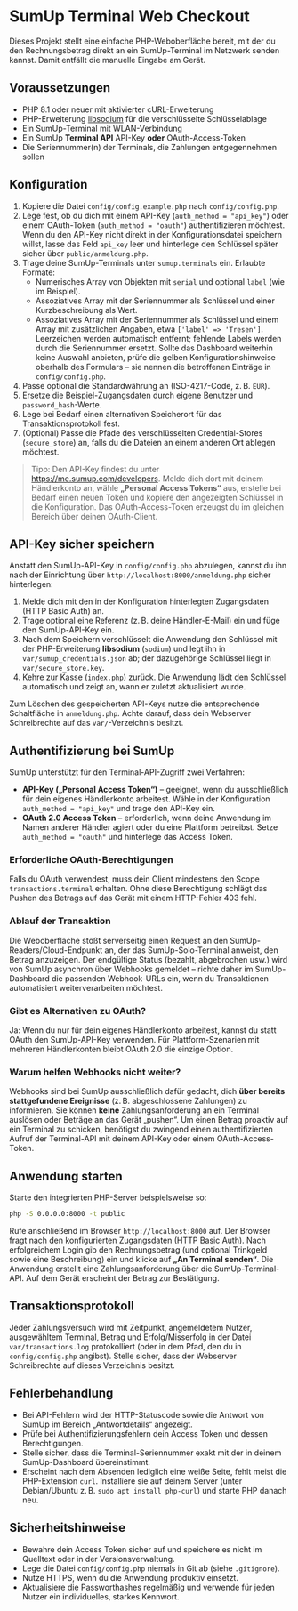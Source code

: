 # SumUp Terminal Web Checkout

Dieses Projekt stellt eine einfache PHP-Weboberfläche bereit, mit der du den Rechnungsbetrag direkt an ein SumUp-Terminal im Netzwerk senden kannst. Damit entfällt die manuelle Eingabe am Gerät.

## Voraussetzungen

- PHP 8.1 oder neuer mit aktivierter cURL-Erweiterung
- PHP-Erweiterung [libsodium](https://www.php.net/manual/de/book.sodium.php) für die verschlüsselte Schlüsselablage
- Ein SumUp-Terminal mit WLAN-Verbindung
- Ein SumUp **Terminal API** API-Key **oder** OAuth-Access-Token
- Die Seriennummer(n) der Terminals, die Zahlungen entgegennehmen sollen

## Konfiguration

1. Kopiere die Datei `config/config.example.php` nach `config/config.php`.
2. Lege fest, ob du dich mit einem API-Key (`auth_method = "api_key"`) oder einem OAuth-Token (`auth_method = "oauth"`) authentifizieren möchtest. Wenn du den API-Key nicht direkt in der Konfigurationsdatei speichern willst, lasse das Feld `api_key` leer und hinterlege den Schlüssel später sicher über `public/anmeldung.php`.
3. Trage deine SumUp-Terminals unter `sumup.terminals` ein. Erlaubte Formate:
   - Numerisches Array von Objekten mit `serial` und optional `label` (wie im Beispiel).
   - Assoziatives Array mit der Seriennummer als Schlüssel und einer Kurzbeschreibung als Wert.
   - Assoziatives Array mit der Seriennummer als Schlüssel und einem Array mit zusätzlichen Angaben, etwa `['label' => 'Tresen']`.
   Leerzeichen werden automatisch entfernt; fehlende Labels werden durch die Seriennummer ersetzt.
   Sollte das Dashboard weiterhin keine Auswahl anbieten, prüfe die gelben Konfigurationshinweise oberhalb des Formulars – sie nennen die betroffenen Einträge in `config/config.php`.
4. Passe optional die Standardwährung an (ISO-4217-Code, z. B. `EUR`).
5. Ersetze die Beispiel-Zugangsdaten durch eigene Benutzer und `password_hash`-Werte.
6. Lege bei Bedarf einen alternativen Speicherort für das Transaktionsprotokoll fest.
7. (Optional) Passe die Pfade des verschlüsselten Credential-Stores (`secure_store`) an, falls du die Dateien an einem anderen Ort ablegen möchtest.

> Tipp: Den API-Key findest du unter <https://me.sumup.com/developers>. Melde dich dort mit deinem Händlerkonto an, wähle **„Personal Access Tokens“** aus, erstelle bei Bedarf einen neuen Token und kopiere den angezeigten Schlüssel in die Konfiguration. Das OAuth-Access-Token erzeugst du im gleichen Bereich über deinen OAuth-Client.

## API-Key sicher speichern

Anstatt den SumUp-API-Key in `config/config.php` abzulegen, kannst du ihn nach der Einrichtung über `http://localhost:8000/anmeldung.php` sicher hinterlegen:

1. Melde dich mit den in der Konfiguration hinterlegten Zugangsdaten (HTTP Basic Auth) an.
2. Trage optional eine Referenz (z. B. deine Händler-E-Mail) ein und füge den SumUp-API-Key ein.
3. Nach dem Speichern verschlüsselt die Anwendung den Schlüssel mit der PHP-Erweiterung **libsodium** (`sodium`) und legt ihn in `var/sumup_credentials.json` ab; der dazugehörige Schlüssel liegt in `var/secure_store.key`.
4. Kehre zur Kasse (`index.php`) zurück. Die Anwendung lädt den Schlüssel automatisch und zeigt an, wann er zuletzt aktualisiert wurde.

Zum Löschen des gespeicherten API-Keys nutze die entsprechende Schaltfläche in `anmeldung.php`. Achte darauf, dass dein Webserver Schreibrechte auf das `var/`-Verzeichnis besitzt.

## Authentifizierung bei SumUp

SumUp unterstützt für den Terminal-API-Zugriff zwei Verfahren:

- **API-Key („Personal Access Token“)** – geeignet, wenn du ausschließlich für dein eigenes Händlerkonto arbeitest. Wähle in der Konfiguration `auth_method = "api_key"` und trage den API-Key ein.
- **OAuth 2.0 Access Token** – erforderlich, wenn deine Anwendung im Namen anderer Händler agiert oder du eine Plattform betreibst. Setze `auth_method = "oauth"` und hinterlege das Access Token.

### Erforderliche OAuth-Berechtigungen

Falls du OAuth verwendest, muss dein Client mindestens den Scope `transactions.terminal` erhalten. Ohne diese Berechtigung schlägt das Pushen des Betrags auf das Gerät mit einem HTTP-Fehler 403 fehl.

### Ablauf der Transaktion

Die Weboberfläche stößt serverseitig einen Request an den SumUp-Readers/Cloud-Endpunkt an, der das SumUp-Solo-Terminal anweist, den Betrag anzuzeigen. Der endgültige Status (bezahlt, abgebrochen usw.) wird von SumUp asynchron über Webhooks gemeldet – richte daher im SumUp-Dashboard die passenden Webhook-URLs ein, wenn du Transaktionen automatisiert weiterverarbeiten möchtest.

### Gibt es Alternativen zu OAuth?

Ja: Wenn du nur für dein eigenes Händlerkonto arbeitest, kannst du statt OAuth den SumUp-API-Key verwenden. Für Plattform-Szenarien mit mehreren Händlerkonten bleibt OAuth 2.0 die einzige Option.

### Warum helfen Webhooks nicht weiter?

Webhooks sind bei SumUp ausschließlich dafür gedacht, dich **über bereits stattgefundene Ereignisse** (z. B. abgeschlossene Zahlungen) zu informieren. Sie können **keine** Zahlungsanforderung an ein Terminal auslösen oder Beträge an das Gerät „pushen“. Um einen Betrag proaktiv auf ein Terminal zu schicken, benötigst du zwingend einen authentifizierten Aufruf der Terminal-API mit deinem API-Key oder einem OAuth-Access-Token.

## Anwendung starten

Starte den integrierten PHP-Server beispielsweise so:

```bash
php -S 0.0.0.0:8000 -t public
```

Rufe anschließend im Browser `http://localhost:8000` auf. Der Browser fragt nach den konfigurierten Zugangsdaten (HTTP Basic Auth). Nach erfolgreichem Login gib den Rechnungsbetrag (und optional Trinkgeld sowie eine Beschreibung) ein und klicke auf **„An Terminal senden“**. Die Anwendung erstellt eine Zahlungsanforderung über die SumUp-Terminal-API. Auf dem Gerät erscheint der Betrag zur Bestätigung.

## Transaktionsprotokoll

Jeder Zahlungsversuch wird mit Zeitpunkt, angemeldetem Nutzer, ausgewähltem Terminal, Betrag und Erfolg/Misserfolg in der Datei `var/transactions.log` protokolliert (oder in dem Pfad, den du in `config/config.php` angibst). Stelle sicher, dass der Webserver Schreibrechte auf dieses Verzeichnis besitzt.

## Fehlerbehandlung

- Bei API-Fehlern wird der HTTP-Statuscode sowie die Antwort von SumUp im Bereich „Antwortdetails“ angezeigt.
- Prüfe bei Authentifizierungsfehlern dein Access Token und dessen Berechtigungen.
- Stelle sicher, dass die Terminal-Seriennummer exakt mit der in deinem SumUp-Dashboard übereinstimmt.
- Erscheint nach dem Absenden lediglich eine weiße Seite, fehlt meist die PHP-Extension `curl`. Installiere sie auf deinem Server (unter Debian/Ubuntu z. B. `sudo apt install php-curl`) und starte PHP danach neu.

## Sicherheitshinweise

- Bewahre dein Access Token sicher auf und speichere es nicht im Quelltext oder in der Versionsverwaltung.
- Lege die Datei `config/config.php` niemals in Git ab (siehe `.gitignore`).
- Nutze HTTPS, wenn du die Anwendung produktiv einsetzt.
- Aktualisiere die Passworthashes regelmäßig und verwende für jeden Nutzer ein individuelles, starkes Kennwort.
